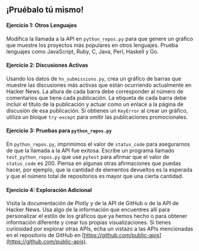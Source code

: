 ## ¡Pruébalo tú mismo!

#### Ejercicio 1: Otros Lenguajes

Modifica la llamada a la API en `python_repos.py` para que genere un gráfico que muestre los proyectos más populares en otros lenguajes. Prueba lenguajes como JavaScript, Ruby, C, Java, Perl, Haskell y Go.

#### Ejercicio 2: Discusiones Activas

Usando los datos de `hn_submissions.py`, crea un gráfico de barras que muestre las discusiones más activas que están ocurriendo actualmente en Hacker News. La altura de cada barra debe corresponder al número de comentarios que tiene cada publicación. La etiqueta de cada barra debe incluir el título de la publicación y actuar como un enlace a la página de discusión de esa publicación. Si obtienes un `KeyError` al crear un gráfico, utiliza un bloque `try-except` para omitir las publicaciones promocionales.

#### Ejercicio 3: Pruebas para `python_repos.py`

En `python_repos.py`, imprimimos el valor de `status_code` para asegurarnos de que la llamada a la API fue exitosa. Escribe un programa llamado `test_python_repos.py` que use `pytest` para afirmar que el valor de `status_code` es 200. Piensa en algunas otras afirmaciones que puedas hacer, por ejemplo, que la cantidad de elementos devueltos es la esperada y que el número total de repositorios es mayor que una cierta cantidad.

#### Ejercicio 4: Exploración Adicional

Visita la documentación de Plotly y de la API de GitHub o de la API de Hacker News. Usa algo de la información que encuentres allí para personalizar el estilo de los gráficos que ya hemos hecho o para obtener información diferente y crear tus propias visualizaciones. Si tienes curiosidad por explorar otras APIs, echa un vistazo a las APIs mencionadas en el repositorio de GitHub en [https://github.com/public-apis](https://github.com/public-apis).

